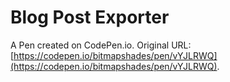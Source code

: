 # Blog Post Exporter

A Pen created on CodePen.io. 
Original URL: [https://codepen.io/bitmapshades/pen/vYJLRWQ](https://codepen.io/bitmapshades/pen/vYJLRWQ).